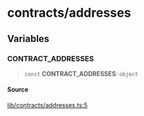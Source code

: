 # contracts/addresses

## Variables

### CONTRACT\_ADDRESSES

> `const` **CONTRACT\_ADDRESSES**: `object`

#### Source

[lib/contracts/addresses.ts:5](https://github.com/PufferFinance/puffer-sdk/blob/3a6a93d78d4850f7a255ba30661450ff72841125/lib/contracts/addresses.ts#L5)
